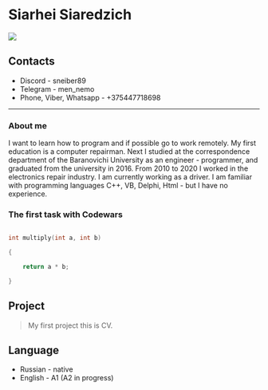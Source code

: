 # Siarhei Siaredzich  

![](https://media-exp1.licdn.com/dms/image/C4D03AQFiFe0MX5x6ww/profile-displayphoto-shrink_800_800/0/1637736127041?e=2147483647&v=beta&t=Q4-w7u57EvkbkERscNRT_ONzm2hCw4MxP3c8SgPoVWI)

## Contacts

* Discord - sneiber89
* Telegram - men_nemo
* Phone, Viber, Whatsapp - +375447718698

---

### About me

I want to learn how to program and if possible go to work remotely. My first education is a computer repairman. Next I studied at the correspondence department of the Baranovichi University as an engineer - programmer, and graduated from the university in 2016. From 2010 to 2020 I worked in the electronics repair industry. I am currently working as a driver. I am familiar with programming languages C++, VB, Delphi, Html - but I have no experience.

### The first task with Codewars

  ``` C++

int multiply(int a, int b)

{

    return a * b;

}

```

## Project  

> My first project this is CV.

## Language

* Russian - native
* English - A1 (A2 in progress)
